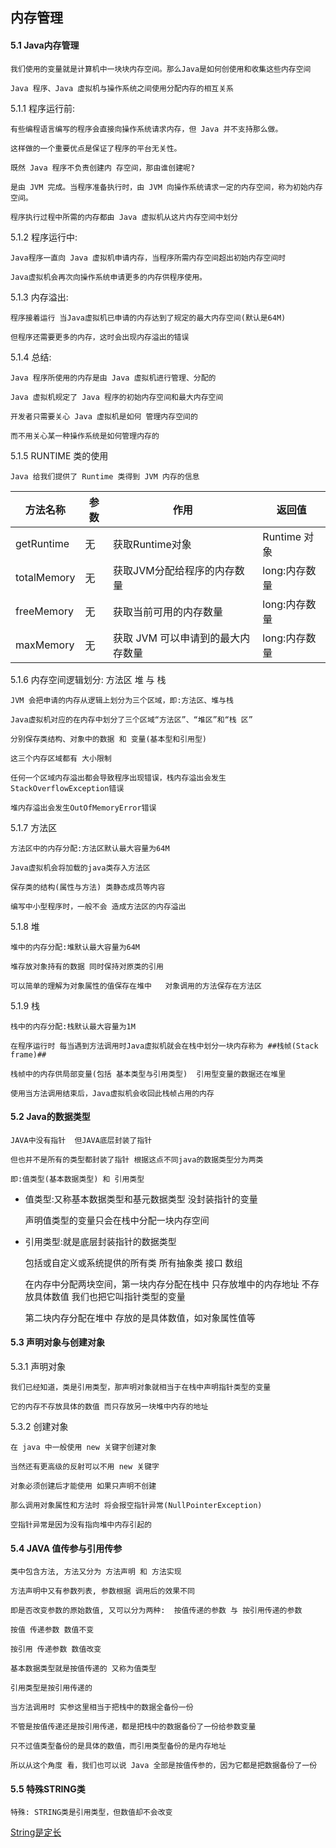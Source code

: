 ## 内存管理

#### 5.1 Java内存管理

	我们使用的变量就是计算机中一块块内存空间。那么Java是如何创使用和收集这些内存空间
	
	Java 程序、Java 虚拟机与操作系统之间使用分配内存的相互关系
	
5.1.1 程序运行前:

    有些编程语言编写的程序会直接向操作系统请求内存，但 Java 并不支持那么做。
	
	这样做的一个重要优点是保证了程序的平台无关性。
	
	既然 Java 程序不负责创建内 存空间，那由谁创建呢?
	
	是由 JVM 完成。当程序准备执行时，由 JVM 向操作系统请求一定的内存空间，称为初始内存空间。
	
	程序执行过程中所需的内存都由 Java 虚拟机从这片内存空间中划分
	
5.1.2 程序运行中:
	
	Java程序一直向 Java 虚拟机申请内存，当程序所需内存空间超出初始内存空间时
	
	Java虚拟机会再次向操作系统申请更多的内存供程序使用。
	
5.1.3 内存溢出:
	
	程序接着运行 当Java虚拟机已申请的内存达到了规定的最大内存空间(默认是64M)
	
	但程序还需要更多的内存，这时会出现内存溢出的错误

5.1.4 总结:
	
	Java 程序所使用的内存是由 Java 虚拟机进行管理、分配的
	
	Java 虚拟机规定了 Java 程序的初始内存空间和最大内存空间
	
	开发者只需要关心 Java 虚拟机是如何 管理内存空间的
	
	而不用关心某一种操作系统是如何管理内存的
	
5.1.5 RUNTIME 类的使用
	
	Java 给我们提供了 Runtime 类得到 JVM 内存的信息



| 方法名称        | 参数    |  作用  | 返回值  |
| --------       | -----  | ----  |---- |
| getRuntime         | 无       |   获取Runtime对象               |  Runtime 对象    |
| totalMemory        | 无       |   获取JVM分配给程序的内存数量      |   long:内存数量   |
| freeMemory         | 无       |   获取当前可用的内存数量           |   long:内存数量   |
| maxMemory          | 无       |   获取 JVM 可以申请到的最大内存数量 |   long:内存数量   |



5.1.6 内存空间逻辑划分: 方法区 堆 与 栈
	
	JVM 会把申请的内存从逻辑上划分为三个区域，即:方法区、堆与栈
	
	Java虚拟机对应的在内存中划分了三个区域“方法区”、“堆区”和“栈 区”
	
	分别保存类结构、对象中的数据 和 变量(基本型和引用型)
	
	这三个内存区域都有 大小限制
	
	任何一个区域内存溢出都会导致程序出现错误，栈内存溢出会发生 StackOverflowException错误
	
	堆内存溢出会发生OutOfMemoryError错误

5.1.7 方法区

	方法区中的内存分配:方法区默认最大容量为64M
	
	Java虚拟机会将加载的java类存入方法区
	
	保存类的结构(属性与方法) 类静态成员等内容
	
	编写中小型程序时，一般不会 造成方法区的内存溢出

5.1.8 堆
	
	堆中的内存分配:堆默认最大容量为64M
	
	堆存放对象持有的数据 同时保持对原类的引用
	
	可以简单的理解为对象属性的值保存在堆中   对象调用的方法保存在方法区
	
5.1.9 栈

	栈中的内存分配:栈默认最大容量为1M
	
	在程序运行时 每当遇到方法调用时Java虚拟机就会在栈中划分一块内存称为 ##栈帧(Stack frame)##
	
	栈帧中的内存供局部变量(包括 基本类型与引用类型)  引用型变量的数据还在堆里
	
	使用当方法调用结束后，Java虚拟机会收回此栈帧占用的内存
	

#### 5.2  Java的数据类型

	JAVA中没有指针  但JAVA底层封装了指针
	
	但也并不是所有的类型都封装了指针 根据这点不同java的数据类型分为两类
	
	即:值类型(基本数据类型) 和 引用类型


* 值类型:又称基本数据类型和基元数据类型  没封装指针的变量  
	
	声明值类型的变量只会在栈中分配一块内存空间
	

* 引用类型:就是底层封装指针的数据类型  

	包括或自定义或系统提供的所有类 所有抽象类 接口 数组 
	
	在内存中分配两块空间，第一块内存分配在栈中 只存放堆中的内存地址 不存放具体数值 我们也把它叫指针类型的变量
	
	第二块内存分配在堆中 存放的是具体数值，如对象属性值等
	
	
#### 5.3  声明对象与创建对象

5.3.1 声明对象
	
	我们已经知道，类是引用类型，那声明对象就相当于在栈中声明指针类型的变量
	
	它的内存不存放具体的数值 而只存放另一块堆中内存的地址
	
5.3.2 创建对象
	
	在 java 中一般使用 new 关键字创建对象
	
	当然还有更高级的反射可以不用 new 关键字
	
	对象必须创建后才能使用 如果只声明不创建 
	
	那么调用对象属性和方法时 将会报空指针异常(NullPointerException)
	
	空指针异常是因为没有指向堆中内存引起的
	
	
#### 5.4  JAVA 值传参与引用传参

	类中包含方法, 方法又分为 方法声明 和 方法实现 
	
	方法声明中又有参数列表, 参数根据 调用后的效果不同
	
	即是否改变参数的原始数值, 又可以分为两种:  按值传递的参数 与 按引用传递的参数
	
	按值 传递参数 数值不变
	
	按引用 传递参数 数值改变
	
	基本数据类型就是按值传递的 又称为值类型
	
	引用类型是按引用传递的
	
	当方法调用时 实参这里相当于把栈中的数据全备份一份
	
	不管是按值传递还是按引用传递，都是把栈中的数据备份了一份给参数变量
	
	只不过值类型备份的是具体的数值，而引用类型备份的是内存地址
	
	所以从这个角度 看，我们也可以说 Java 全部是按值传参的，因为它都是把数据备份了一份
	
	
#### 5.5  特殊STRING类

	特殊: STRING类是引用类型，但数值却不会改变  

[String是定长](https://www.tianmaying.com/tutorial/java-String)